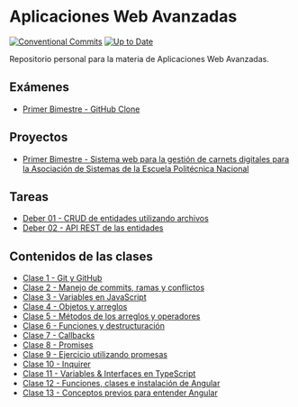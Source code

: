 # Aplicaciones Web Avanzadas
[![Conventional Commits](https://img.shields.io/badge/Conventional%20Commits-1.0.0-yellow.svg)](https://conventionalcommits.org)
 [![Up to Date](https://github.com/ikatyang/emoji-cheat-sheet/workflows/Up%20to%20Date/badge.svg)](https://github.com/ikatyang/emoji-cheat-sheet/actions?query=workflow%3A%22Up+to+Date%22)

Repositorio personal para la materia de Aplicaciones Web Avanzadas.

## Exámenes

- [Primer Bimestre - GitHub Clone](https://github.com/2021-B-Web-Avanzada/wavan-llanganate-valencia-luis-alejandro/tree/master/PRIMER%20BIMESTRE/EXAM/github-clone)

## Proyectos

- [Primer Bimestre - Sistema web para la gestión de carnets digitales para la Asociación de Sistemas de la Escuela Politécnica Nacional](https://github.com/2021-B-Web-Avanzada/wavan-llanganate-valencia-luis-alejandro/tree/master/PRIMER%20BIMESTRE/PROJECT)

## Tareas
- [Deber 01 - CRUD de entidades utilizando archivos](https://github.com/2021-B-Web-Avanzada/wavan-llanganate-valencia-luis-alejandro/tree/master/PRIMER%20BIMESTRE/TAREAS/DEBER_01)
- [Deber 02 - API REST de las entidades](https://github.com/2021-B-Web-Avanzada/wavan-llanganate-valencia-luis-alejandro/tree/master/PRIMER%20BIMESTRE/TAREAS/DEBER_02)

## Contenidos de las clases

- [Clase 1 - Git y GitHub](https://github.com/2021-B-Web-Avanzada/wavan-llanganate-valencia-luis-alejandro/tree/master/PRIMER%20BIMESTRE/APUNTES/CLASE%201%20-%20GitHub)
- [Clase 2 - Manejo de commits, ramas y conflictos](https://github.com/2021-B-Web-Avanzada/wavan-llanganate-valencia-luis-alejandro/tree/master/PRIMER%20BIMESTRE/APUNTES/CLASE%202%20)
- [Clase 3 - Variables en JavaScript](https://github.com/2021-B-Web-Avanzada/wavan-llanganate-valencia-luis-alejandro/tree/master/PRIMER%20BIMESTRE/APUNTES/CLASE%203)
- [Clase 4 - Objetos y arreglos](https://github.com/2021-B-Web-Avanzada/wavan-llanganate-valencia-luis-alejandro/tree/master/PRIMER%20BIMESTRE/APUNTES/CLASS%204)
- [Clase 5 - Métodos de los arreglos y operadores](https://github.com/2021-B-Web-Avanzada/wavan-llanganate-valencia-luis-alejandro/tree/master/PRIMER%20BIMESTRE/APUNTES/CLASE%205)
- [Clase 6 - Funciones y destructuración](https://github.com/2021-B-Web-Avanzada/wavan-llanganate-valencia-luis-alejandro/tree/master/PRIMER%20BIMESTRE/APUNTES/CLASE%206)
- [Clase 7 - Callbacks](https://github.com/2021-B-Web-Avanzada/wavan-llanganate-valencia-luis-alejandro/tree/master/PRIMER%20BIMESTRE/APUNTES/CLASE%207)
- [Clase 8 - Promises](https://github.com/2021-B-Web-Avanzada/wavan-llanganate-valencia-luis-alejandro/tree/master/PRIMER%20BIMESTRE/APUNTES/CLASE%208)
- [Clase 9 - Ejercicio utilizando promesas](https://github.com/2021-B-Web-Avanzada/wavan-llanganate-valencia-luis-alejandro/tree/master/PRIMER%20BIMESTRE/APUNTES/CLASE%209)
- [Clase 10 - Inquirer](https://github.com/2021-B-Web-Avanzada/wavan-llanganate-valencia-luis-alejandro/tree/master/PRIMER%20BIMESTRE/APUNTES/CLASE%2010)
- [Clase 11 - Variables & Interfaces en TypeScript](https://github.com/2021-B-Web-Avanzada/wavan-llanganate-valencia-luis-alejandro/tree/master/PRIMER%20BIMESTRE/APUNTES/CLASE%2011)
- [Clase 12 - Funciones, clases e instalación de Angular](https://github.com/2021-B-Web-Avanzada/wavan-llanganate-valencia-luis-alejandro/tree/master/PRIMER%20BIMESTRE/APUNTES/CLASE%2012)
- [Clase 13 - Conceptos previos para entender Angular](https://github.com/2021-B-Web-Avanzada/wavan-llanganate-valencia-luis-alejandro/tree/master/PRIMER%20BIMESTRE/APUNTES/CLASE%2013)


